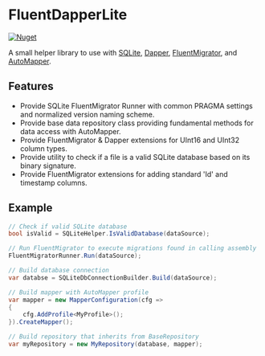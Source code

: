 # FluentDapperLite
[![Nuget](https://img.shields.io/nuget/v/FluentDapperLite)](https://www.nuget.org/packages/FluentDapperLite/)

A small helper library to use with [SQLite](https://www.sqlite.org), [Dapper](https://github.com/DapperLib/Dapper), [FluentMigrator](https://github.com/fluentmigrator/fluentmigrator), and [AutoMapper](https://github.com/AutoMapper/AutoMapper).

## Features
- Provide SQLite FluentMigrator Runner with common PRAGMA settings and normalized version naming scheme.
- Provide base data repository class providing fundamental methods for data access with AutoMapper.
- Provide FluentMigrator & Dapper extensions for UInt16 and UInt32 column types.
- Provide utility to check if a file is a valid SQLite database based on its binary signature.
- Provide FluentMigrator extensions for adding standard 'Id' and timestamp columns.

## Example

```csharp
// Check if valid SQLite database
bool isValid = SQLiteHelper.IsValidDatabase(dataSource);

// Run FluentMigrator to execute migrations found in calling assembly
FluentMigratorRunner.Run(dataSource);

// Build database connection
var databse = SQLiteDbConnectionBuilder.Build(dataSource);

// Build mapper with AutoMapper profile
var mapper = new MapperConfiguration(cfg =>
{
    cfg.AddProfile<MyProfile>();
}).CreateMapper();

// Build repository that inherits from BaseRepository
var myRepository = new MyRepository(database, mapper);
```